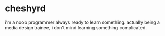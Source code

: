 # cheshyrd
i'm a noob programmer always ready to learn something.
actually being a media design trainee, i don't mind learning something complicated.
